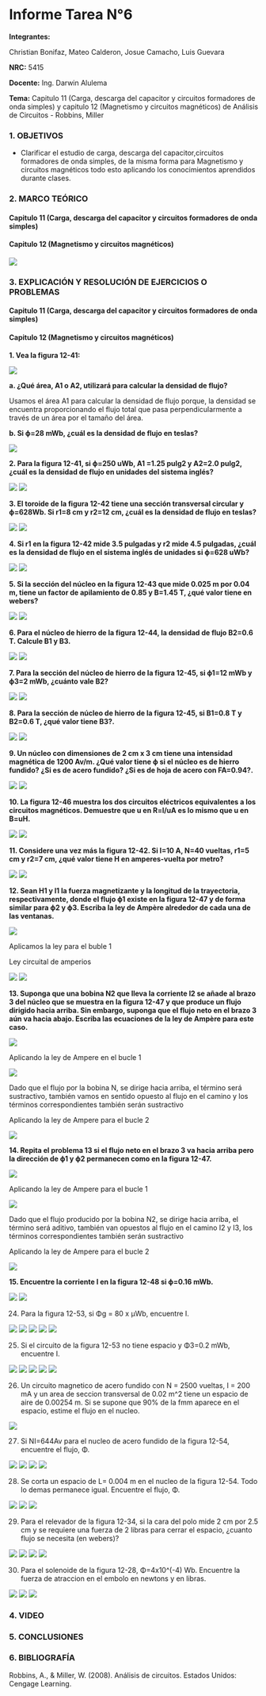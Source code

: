 # Informe Tarea N°6

**Integrantes:**

Christian Bonifaz, Mateo Calderon, Josue Camacho, Luis Guevara

**NRC:** 5415

**Docente:** Ing. Darwin Alulema

**Tema:** Capitulo 11 (Carga, descarga del capacitor y circuitos formadores de onda simples) y capitulo 12 (Magnetismo y circuitos magnéticos) de Análisis de Circuitos - Robbins, Miller

### 1. OBJETIVOS

- Clarificar el estudio de carga, descarga del capacitor,circuitos formadores de onda simples, de la misma forma para Magnetismo y circuitos magnéticos todo esto aplicando los conocimientos aprendidos durante clases.

### 2. MARCO TEÓRICO

#### Capitulo 11 (Carga, descarga del capacitor y circuitos formadores de onda simples)

#### Capitulo 12 (Magnetismo y circuitos magnéticos)

<img src="imagenes/cap12.png">

### 3. EXPLICACIÓN Y RESOLUCIÓN DE EJERCICIOS O PROBLEMAS

#### Capitulo 11 (Carga, descarga del capacitor y circuitos formadores de onda simples)

#### Capitulo 12 (Magnetismo y circuitos magnéticos)

**1. Vea la figura 12-41:**

<img src="imagenes/fig12-41.jpg">

**a.	¿Qué área, A1 o A2, utilizará para calcular la densidad de flujo?**

Usamos el área A1 para calcular la densidad de flujo porque, la densidad se encuentra proporcionando el flujo total que pasa perpendicularmente a través de un área por el tamaño del área.

**b.	Si ϕ=28 mWb, ¿cuál es la densidad de flujo en teslas?**

<img src="imagenes/ejer1.jpg">

**2.	Para la figura 12-41, si ϕ=250 uWb, A1 =1.25 pulg2 y A2=2.0 pulg2, ¿cuál es la densidad de flujo en unidades del sistema inglés?**

<img src="imagenes/fig12-41.jpg">

<img src="imagenes/ejer2.jpg">

**3.	El toroide de la figura 12-42 tiene una sección transversal circular y ϕ=628Wb. Si r1=8 cm y r2=12 cm, ¿cuál es la densidad de flujo en teslas?**

<img src="imagenes/fig12-42.jpg">

<img src="imagenes/ejer3.jpg">

**4.	Si r1 en la figura 12-42 mide 3.5 pulgadas y r2 mide 4.5 pulgadas, ¿cuál es la densidad de flujo en el sistema inglés de unidades si ϕ=628 uWb?**

<img src="imagenes/fig12-42.jpg">

<img src="imagenes/ejer4.jpg">

**5.	Si la sección del núcleo en la figura 12-43 que mide 0.025 m por 0.04 m, tiene un factor de apilamiento de 0.85 y B=1.45 T, ¿qué valor tiene en webers?**

<img src="imagenes/fig12-43.jpg">

<img src="imagenes/ejer5.jpg">

**6.	Para el núcleo de hierro de la figura 12-44, la densidad de flujo B2=0.6 T. Calcule B1 y B3.**

<img src="imagenes/fig12-44.jpg">

<img src="imagenes/ejer6.jpg">

**7.	Para la sección del núcleo de hierro de la figura 12-45, si ϕ1=12 mWb y ϕ3=2 mWb, ¿cuánto vale B2?**

<img src="imagenes/fig12-45.jpg">

<img src="imagenes/ejer7.jpg">

**8.	Para la sección de núcleo de hierro de la figura 12-45, si B1=0.8 T y B2=0.6 T, ¿qué valor tiene B3?.**

<img src="imagenes/fig12-45.jpg">

<img src="imagenes/ejer8.jpg">

**9.	Un núcleo con dimensiones de 2 cm x 3 cm tiene una intensidad magnética de 1200 Av/m. ¿Qué valor tiene ϕ si el núcleo es de hierro fundido? ¿Si es de acero fundido? ¿Si es de hoja de acero con FA=0.94?.**

<img src="imagenes/ejer9a.jpg">

<img src="imagenes/ejer9b.jpg">

**10.	La figura 12-46 muestra los dos circuitos eléctricos equivalentes a los circuitos magnéticos. Demuestre que u en  R=l/uA es lo mismo que u en B=uH.**

<img src="imagenes/fig12-46.jpg">

<img src="imagenes/ejer10.jpg">

**11.	Considere una vez más la figura 12-42. Si I=10 A, N=40 vueltas, r1=5 cm y r2=7 cm, ¿qué valor tiene H en amperes-vuelta por metro?**

<img src="imagenes/fig12-42.jpg">

<img src="imagenes/ejer11.jpg">

**12.	Sean H1 y l1 la fuerza magnetizante y la longitud de la trayectoria, respectivamente, donde el flujo ϕ1 existe en la figura 12-47 y de forma similar para ϕ2 y ϕ3. Escriba la ley de Ampère alrededor de cada una de las ventanas.**

<img src="imagenes/fig12-47.jpg">

Aplicamos la ley para el buble 1

Ley circuital de amperios

<img src="imagenes/ejer12a.jpg">

<img src="imagenes/ejer12b.jpg">

**13.	Suponga que una bobina N2 que lleva la corriente I2 se añade al brazo 3 del núcleo que se muestra en la figura 12-47 y que produce un flujo dirigido hacia arriba. Sin embargo, suponga que el flujo neto en el brazo 3 aún va hacia abajo. Escriba las ecuaciones de la ley de Ampère para este caso.**

<img src="imagenes/fig12-47.jpg">

Aplicando la ley de Ampere en el bucle 1

<img src="imagenes/ejer13a.jpg">

Dado que el flujo por la bobina N, se dirige hacia arriba, el término será sustractivo, también vamos en sentido opuesto al flujo en el camino y los términos correspondientes también serán sustractivo

Aplicando la ley de Ampere para el bucle 2

<img src="imagenes/ejer13b.jpg">

**14.	Repita el problema 13 si el flujo neto en el brazo 3 va hacia arriba pero la dirección de ϕ1 y ϕ2 permanecen como en la figura 12-47.**

<img src="imagenes/fig12-47.jpg">

Aplicando la ley de Ampere para el bucle 1

<img src="imagenes/ejer14a.jpg">

Dado que el flujo producido por la bobina N2, se dirige hacia arriba, el término será aditivo, también van opuestos al flujo en el camino I2 y I3, los términos correspondientes también serán sustractivo 

Aplicando la ley de Ampere para el bucle 2

<img src="imagenes/ejer14b.jpg">

**15.	Encuentre la corriente I en la figura 12-48 si ϕ=0.16 mWb.**

<img src="imagenes/fig12-48.jpg">

<img src="imagenes/ejer15.jpg">


24. Para la figura 12-53, si Φg = 80 x μWb, encuentre I.

<img src="imagenes/cap12/Captura.PNG">

<img src="imagenes/cap12/Captura1.PNG">

<img src="imagenes/cap12/Captura2.PNG">

<img src="imagenes/cap12/Captura3.PNG">

<img src="imagenes/cap12/Captura4.PNG">

25. Si el circuito de la figura 12-53 no tiene espacio y 	Φ3=0.2 mWb, encuentre I.

<img src="imagenes/cap12/Captura5.PNG">

<img src="imagenes/cap12/Captura6.PNG">

<img src="imagenes/cap12/Captura7.PNG">

<img src="imagenes/cap12/Captura8.PNG">

<img src="imagenes/cap12/Captura9.PNG">

26. Un circuito magnetico de acero fundido con N = 2500 vueltas, I = 200 mA y un area de seccion transversal de 0.02 m^2  tiene un espacio de aire de 0.00254 m. Si se supone que 90% de la fmm aparece en el espacio, estime el flujo en el nucleo.

<img src="imagenes/cap12/Captura10.PNG">

27. Si NI=644Av para el nucleo de acero fundido de la figura 12-54, encuentre el flujo, Φ.

<img src="imagenes/cap12/Captura11.PNG">

<img src="imagenes/cap12/Captura12.PNG">

<img src="imagenes/cap12/Captura13.PNG">

<img src="imagenes/cap12/Captura14.PNG">

28. Se corta un espacio de L= 0.004 m en el nucleo de la figura 12-54. Todo lo demas permanece igual. Encuentre el flujo, Φ.

<img src="imagenes/cap12/Captura11.PNG">

<img src="imagenes/cap12/Captura15.PNG">

<img src="imagenes/cap12/Captura16.PNG">

29. Para el relevador de la figura 12-34, si la cara del polo mide 2 cm por 2.5 cm y se requiere una fuerza de 2 libras para cerrar el espacio, ¿cuanto flujo se necesita (en webers)?

<img src="imagenes/cap12/Captura17.PNG">

<img src="imagenes/cap12/Captura18.PNG">

<img src="imagenes/cap12/Captura19.PNG">

<img src="imagenes/cap12/Captura20.PNG">

30. Para el solenoide de la figura 12-28, Φ=4x10^(-4) Wb. Encuentre la fuerza de atraccion en el embolo en newtons y en libras.

<img src="imagenes/cap12/Captura21.PNG">

<img src="imagenes/cap12/Captura22.PNG">

<img src="imagenes/cap12/Captura23.PNG">


### 4. VIDEO

### 5. CONCLUSIONES 

### 6. BIBLIOGRAFÍA

Robbins, A., & Miller, W. (2008). Análisis de circuitos. Estados Unidos: Cengage Learning.
